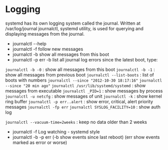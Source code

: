 # Logging
systemd has its own logging system called the journal. Written at /var/log/journal
journalctl, systemd utility, is used for querying and displaying messages from the journal.

- journalctl --help
- journalctl -f
follow new messages
- journalctl -b
show all messages from this boot
- journalctl -p err -b
list all journal log errors since the latest boot, type:

`journalctl -b -0` : show all messages from this boot
`journalctl -b -1` : show all messages from previous boot
`journalctl --list-boots` : list of boots with numbers
`journalctl --since "2012-10-30 18:17:16"`
`journalctl --since "20 min ago"`
`journalctl /usr/lib/systemd/systemd`  : show messages from executable
`journalctl _PID=1`  : show messages by process
`journalctl -u netcfg` : show messages of unit
`journalctl -k` : show kernel ring buffer
`journalctl -p err..alert` : show error, critical, alert priority messages
`journalctl -fp err`
`journalctl SYSLOG_FACILITY=10` : show auth log

`journalctl --vacuum-time=2weeks` : keep no data older than 2 weeks

- journalctl -f
Log watching - systemd style
- journalctl -b -p err
(-b show events since last reboot)
(err show events marked as error or worse)
